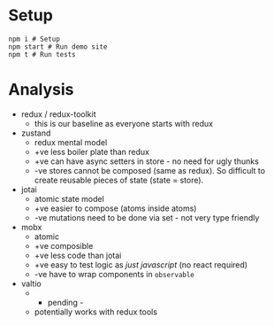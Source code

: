 # Setup
```
npm i # Setup
npm start # Run demo site
npm t # Run tests
```

# Analysis

* redux / redux-toolkit
  * this is our baseline as everyone starts with redux
* zustand
  * redux mental model
  * +ve less boiler plate than redux
  * +ve can have async setters in store - no need for ugly thunks
  * -ve stores cannot be composed (same as redux). So difficult to create reusable pieces of state (state = store).
* jotai
  * atomic state model
  * +ve easier to compose (atoms inside atoms)
  * -ve mutations need to be done via set - not very type friendly
* mobx
  * atomic 
  * +ve composible
  * +ve less code than jotai
  * +ve easy to test logic as _just javascript_ (no react required)
  * -ve have to wrap components in `observable`
* valtio
  * - pending -
  * potentially works with redux tools
